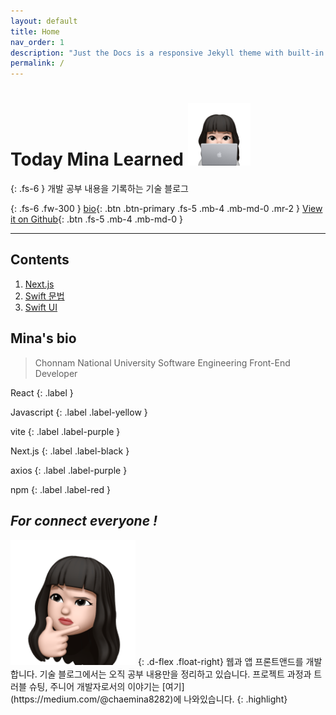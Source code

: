 ```yaml
---
layout: default
title: Home
nav_order: 1
description: "Just the Docs is a responsive Jekyll theme with built-in search that is easily customizable and hosted on GitHub Pages."
permalink: /
---
```


# Today Mina Learned <img src="./assets/images/profile-image.png" alt="profile Image" aria-label="profile Image" width="100" height="100">


{: .fs-6 }
개발 공부 내용을 기록하는 기술 블로그 

{: .fs-6 .fw-300 }
[bio](#minas-bio){: .btn .btn-primary .fs-5 .mb-4 .mb-md-0 .mr-2 }
[View it on Github](https://github.com/chaemina){: .btn .fs-5 .mb-4 .mb-md-0 }

---


## Contents

 

  1. [Next.js](https://chaemina.github.io/docs/nextjs) 
  2. [Swift 문법](https://chaemina.github.io/docs/swift)
  3. [Swift UI](https://chaemina.github.io/docs/swiftUI)


## Mina's bio

> Chonnam National University Software Engineering Front-End Developer

React
{: .label }

Javascript
{: .label .label-yellow }

vite
{: .label .label-purple }

Next.js
{: .label .label-black }

axios
{: .label .label-purple }

npm
{: .label .label-red }



## **_For connect everyone !_**
<img src="./assets/images/profile-icon.png" alt="profile Image" aria-label="profile Image" width="200rem" height="200rem">
{: .d-flex .float-right}
웹과 앱 프론트앤드를 개발합니다. 기술 블로그에서는 오직 공부 내용만을 정리하고 있습니다. 프로젝트 과정과 트러블 슈팅, 주니어 개발자로서의 이야기는 [여기](https://medium.com/@chaemina8282)에 나와있습니다. 
{: .highlight}


<nav arial-label="Main" id="site-nav" class="site-nav">





